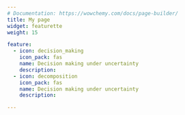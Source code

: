 ```yaml
---
# Documentation: https://wowchemy.com/docs/page-builder/
title: My page
widget: featurette 
weight: 15

feature:
  - icon: decision_making
    icon_pack: fas
    name: Decision making under uncertainty
    description:
  - icon: decomposition
    icon_pack: fas
    name: Decision making under uncertainty
    description: 

---
```

